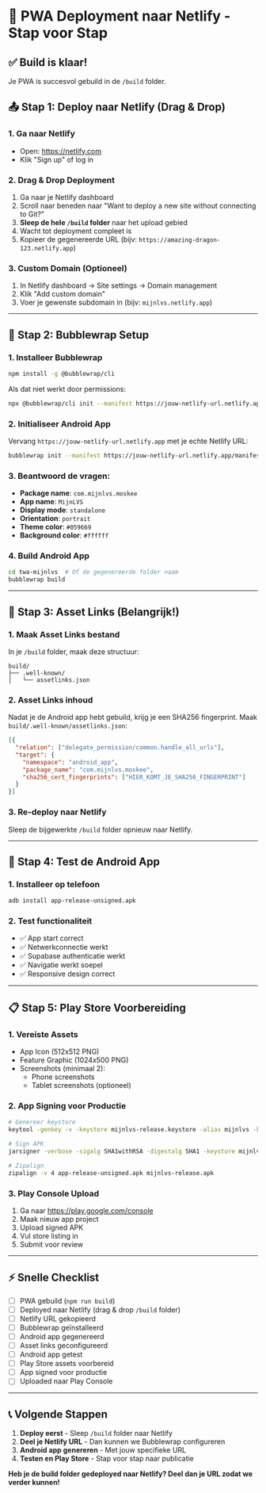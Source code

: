 # 🚀 PWA Deployment naar Netlify - Stap voor Stap

## ✅ Build is klaar!
Je PWA is succesvol gebuild in de `/build` folder.

## 📤 Stap 1: Deploy naar Netlify (Drag & Drop)

### 1. Ga naar Netlify
- Open: https://netlify.com
- Klik "Sign up" of log in

### 2. Drag & Drop Deployment
1. Ga naar je Netlify dashboard
2. Scroll naar beneden naar "Want to deploy a new site without connecting to Git?"
3. **Sleep de hele `/build` folder** naar het upload gebied
4. Wacht tot deployment compleet is
5. Kopieer de gegenereerde URL (bijv: `https://amazing-dragon-123.netlify.app`)

### 3. Custom Domain (Optioneel)
1. In Netlify dashboard → Site settings → Domain management
2. Klik "Add custom domain"
3. Voer je gewenste subdomain in (bijv: `mijnlvs.netlify.app`)

---

## 📱 Stap 2: Bubblewrap Setup

### 1. Installeer Bubblewrap
```bash
npm install -g @bubblewrap/cli
```

Als dat niet werkt door permissions:
```bash
npx @bubblewrap/cli init --manifest https://jouw-netlify-url.netlify.app/manifest.json
```

### 2. Initialiseer Android App
Vervang `https://jouw-netlify-url.netlify.app` met je echte Netlify URL:

```bash
bubblewrap init --manifest https://jouw-netlify-url.netlify.app/manifest.json
```

### 3. Beantwoord de vragen:
- **Package name**: `com.mijnlvs.moskee`
- **App name**: `MijnLVS`
- **Display mode**: `standalone`
- **Orientation**: `portrait`
- **Theme color**: `#059669`
- **Background color**: `#ffffff`

### 4. Build Android App
```bash
cd twa-mijnlvs  # Of de gegenereerde folder naam
bubblewrap build
```

---

## 🔧 Stap 3: Asset Links (Belangrijk!)

### 1. Maak Asset Links bestand
In je `/build` folder, maak deze structuur:
```
build/
├── .well-known/
│   └── assetlinks.json
```

### 2. Asset Links inhoud
Nadat je de Android app hebt gebuild, krijg je een SHA256 fingerprint.
Maak `build/.well-known/assetlinks.json`:

```json
[{
  "relation": ["delegate_permission/common.handle_all_urls"],
  "target": {
    "namespace": "android_app",
    "package_name": "com.mijnlvs.moskee",
    "sha256_cert_fingerprints": ["HIER_KOMT_JE_SHA256_FINGERPRINT"]
  }
}]
```

### 3. Re-deploy naar Netlify
Sleep de bijgewerkte `/build` folder opnieuw naar Netlify.

---

## 🧪 Stap 4: Test de Android App

### 1. Installeer op telefoon
```bash
adb install app-release-unsigned.apk
```

### 2. Test functionaliteit
- ✅ App start correct
- ✅ Netwerkconnectie werkt
- ✅ Supabase authenticatie werkt
- ✅ Navigatie werkt soepel
- ✅ Responsive design correct

---

## 📋 Stap 5: Play Store Voorbereiding

### 1. Vereiste Assets
- App Icon (512x512 PNG)
- Feature Graphic (1024x500 PNG)
- Screenshots (minimaal 2):
  - Phone screenshots
  - Tablet screenshots (optioneel)

### 2. App Signing voor Productie
```bash
# Genereer keystore
keytool -genkey -v -keystore mijnlvs-release.keystore -alias mijnlvs -keyalg RSA -keysize 2048 -validity 10000

# Sign APK
jarsigner -verbose -sigalg SHA1withRSA -digestalg SHA1 -keystore mijnlvs-release.keystore app-release-unsigned.apk mijnlvs

# Zipalign
zipalign -v 4 app-release-unsigned.apk mijnlvs-release.apk
```

### 3. Play Console Upload
1. Ga naar https://play.google.com/console
2. Maak nieuw app project
3. Upload signed APK
4. Vul store listing in
5. Submit voor review

---

## ⚡ Snelle Checklist

- [ ] PWA gebuild (`npm run build`)
- [ ] Deployed naar Netlify (drag & drop `/build` folder)
- [ ] Netlify URL gekopieerd
- [ ] Bubblewrap geïnstalleerd
- [ ] Android app gegenereerd
- [ ] Asset links geconfigureerd
- [ ] Android app getest
- [ ] Play Store assets voorbereid
- [ ] App signed voor productie
- [ ] Uploaded naar Play Console

---

## 📞 Volgende Stappen

1. **Deploy eerst** - Sleep `/build` folder naar Netlify
2. **Deel je Netlify URL** - Dan kunnen we Bubblewrap configureren
3. **Android app genereren** - Met jouw specifieke URL
4. **Testen en Play Store** - Stap voor stap naar publicatie

**Heb je de build folder gedeployed naar Netlify? Deel dan je URL zodat we verder kunnen!**